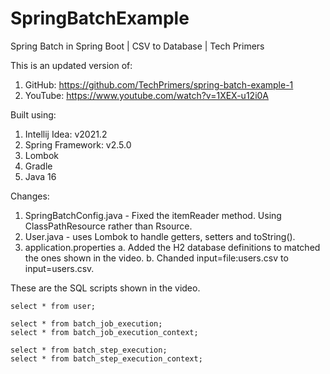 # SpringBatchExample
Spring Batch in Spring Boot | CSV to Database | Tech Primers


This is an updated version of:
1. GitHub: https://github.com/TechPrimers/spring-batch-example-1
2. YouTube: https://www.youtube.com/watch?v=1XEX-u12i0A

Built using:
1. Intellij Idea: v2021.2
2. Spring Framework: v2.5.0
3. Lombok
4. Gradle
5. Java 16

Changes:
1. SpringBatchConfig.java - Fixed the itemReader method. Using ClassPathResource rather than Rsource.
2. User.java - uses Lombok to handle getters, setters and toString().
3. application.properties
   a. Added the H2 database definitions to matched the ones shown in the video.
   b. Chanded input=file:users.csv to input=users.csv.
   
These are the SQL scripts shown in the video.

```
select * from user;

select * from batch_job_execution;
select * from batch_job_execution_context;

select * from batch_step_execution;
select * from batch_step_execution_context;
```
